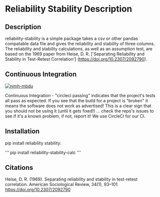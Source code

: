 # Reliability Stability Description

## Description

reliability-stability is a simple package takes a csv or other pandas compatable data file and gives the reliability and stability of three columns. The reliability and stability calculations, as well as an assumption test, are based on the 1969 paper from Heise, D. R. ['Separating Reliability and Stability in Test-Retest Correlation'] (https://doi.org/10.2307/2092790).

## Continuous Integration

[![nimh-mbdu](https://circleci.com/gh/nimh-mbdu/data-reliability-stability.svg?style=shield)](https://app.circleci.com/pipelines/github/nimh-mbdu/data-reliability-stability)

Continuous Integration - "circleci passing" indicates that the project's tests all pass as expected. If you see that the build for a project is "broken" it means the software does not work as advertised! This is a clear sign that you should not be using it (until it gets fixed!) ... check the repo's issues to see if it's a known problem, if not, report it! We use CircleCI for our CI.

## Installation

pip install reliability stability:

'''
pip install reliability-stability-calc
'''

## Citations

Heise, D. R. (1969). Separating reliability and stability in test-retest correlation. American Sociological Review, 34(1), 93–101. https://doi.org/10.2307/2092790
